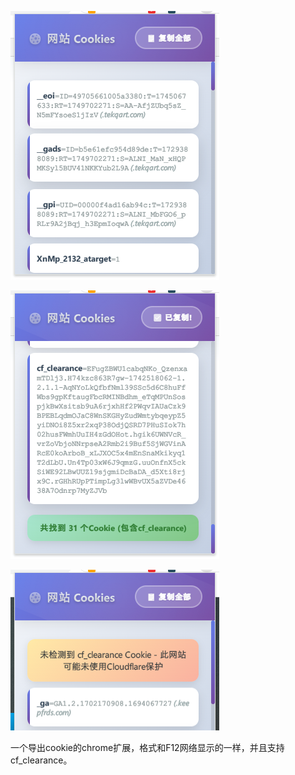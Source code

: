 ![image](https://github.com/NOwin111/cookie-now/blob/main/readme/00.png)

![image](https://github.com/NOwin111/cookie-now/blob/main/readme/01.png)

![image](https://github.com/NOwin111/cookie-now/blob/main/readme/02.png)

一个导出cookie的chrome扩展，格式和F12网络显示的一样，并且支持cf_clearance。

